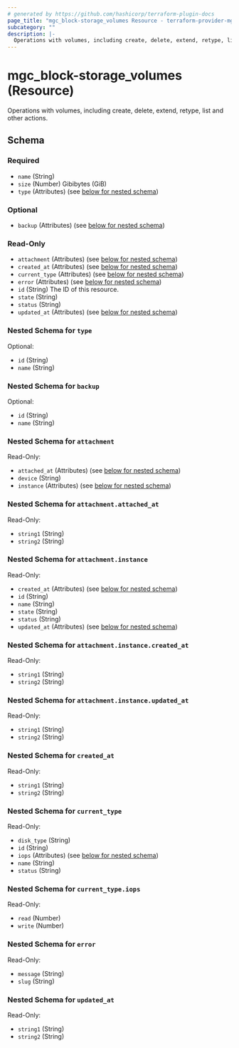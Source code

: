 ```yaml
---
# generated by https://github.com/hashicorp/terraform-plugin-docs
page_title: "mgc_block-storage_volumes Resource - terraform-provider-mgc"
subcategory: ""
description: |-
  Operations with volumes, including create, delete, extend, retype, list and other actions.
---
```


# mgc_block-storage_volumes (Resource)

Operations with volumes, including create, delete, extend, retype, list and other actions.



<!-- schema generated by tfplugindocs -->
## Schema

### Required

- `name` (String)
- `size` (Number) Gibibytes (GiB)
- `type` (Attributes) (see [below for nested schema](#nestedatt--type))

### Optional

- `backup` (Attributes) (see [below for nested schema](#nestedatt--backup))

### Read-Only

- `attachment` (Attributes) (see [below for nested schema](#nestedatt--attachment))
- `created_at` (Attributes) (see [below for nested schema](#nestedatt--created_at))
- `current_type` (Attributes) (see [below for nested schema](#nestedatt--current_type))
- `error` (Attributes) (see [below for nested schema](#nestedatt--error))
- `id` (String) The ID of this resource.
- `state` (String)
- `status` (String)
- `updated_at` (Attributes) (see [below for nested schema](#nestedatt--updated_at))

<a id="nestedatt--type"></a>
### Nested Schema for `type`

Optional:

- `id` (String)
- `name` (String)


<a id="nestedatt--backup"></a>
### Nested Schema for `backup`

Optional:

- `id` (String)
- `name` (String)


<a id="nestedatt--attachment"></a>
### Nested Schema for `attachment`

Read-Only:

- `attached_at` (Attributes) (see [below for nested schema](#nestedatt--attachment--attached_at))
- `device` (String)
- `instance` (Attributes) (see [below for nested schema](#nestedatt--attachment--instance))

<a id="nestedatt--attachment--attached_at"></a>
### Nested Schema for `attachment.attached_at`

Read-Only:

- `string1` (String)
- `string2` (String)


<a id="nestedatt--attachment--instance"></a>
### Nested Schema for `attachment.instance`

Read-Only:

- `created_at` (Attributes) (see [below for nested schema](#nestedatt--attachment--instance--created_at))
- `id` (String)
- `name` (String)
- `state` (String)
- `status` (String)
- `updated_at` (Attributes) (see [below for nested schema](#nestedatt--attachment--instance--updated_at))

<a id="nestedatt--attachment--instance--created_at"></a>
### Nested Schema for `attachment.instance.created_at`

Read-Only:

- `string1` (String)
- `string2` (String)


<a id="nestedatt--attachment--instance--updated_at"></a>
### Nested Schema for `attachment.instance.updated_at`

Read-Only:

- `string1` (String)
- `string2` (String)




<a id="nestedatt--created_at"></a>
### Nested Schema for `created_at`

Read-Only:

- `string1` (String)
- `string2` (String)


<a id="nestedatt--current_type"></a>
### Nested Schema for `current_type`

Read-Only:

- `disk_type` (String)
- `id` (String)
- `iops` (Attributes) (see [below for nested schema](#nestedatt--current_type--iops))
- `name` (String)
- `status` (String)

<a id="nestedatt--current_type--iops"></a>
### Nested Schema for `current_type.iops`

Read-Only:

- `read` (Number)
- `write` (Number)



<a id="nestedatt--error"></a>
### Nested Schema for `error`

Read-Only:

- `message` (String)
- `slug` (String)


<a id="nestedatt--updated_at"></a>
### Nested Schema for `updated_at`

Read-Only:

- `string1` (String)
- `string2` (String)
